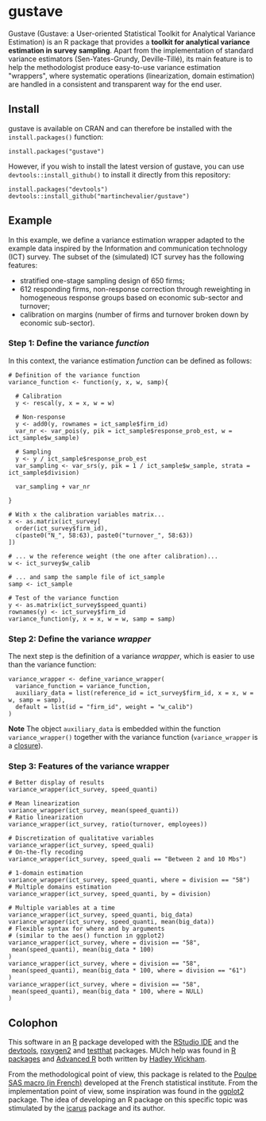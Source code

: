 gustave
=======

Gustave (Gustave: a User-oriented Statistical Toolkit for Analytical Variance Estimation) is an R package that provides a **toolkit for analytical variance estimation in survey sampling**. Apart from the implementation of standard variance estimators (Sen-Yates-Grundy, Deville-Tillé), its main feature is to help the methodologist produce easy-to-use variance estimation "wrappers", where systematic operations (linearization, domain estimation) are handled in a consistent and transparent way for the end user.

## Install

gustave is available on CRAN and can therefore be installed with the `install.packages()` function:

```
install.packages("gustave")
```

However, if you wish to install the latest version of gustave, you can use `devtools::install_github()` to install it directly from this repository:

```
install.packages("devtools")
devtools::install_github("martinchevalier/gustave")
```

## Example

In this example, we define a variance estimation wrapper adapted to the example data inspired by the Information and communication technology (ICT) survey. The subset of the (simulated) ICT survey has the following features:

- stratified one-stage sampling design of 650 firms;
- 612 responding firms, non-response correction through reweighting in homogeneous response groups based on economic sub-sector and turnover;
- calibration on margins (number of firms and turnover broken down by economic sub-sector).

### Step 1: Define the variance *function*

In this context, the variance estimation *function* can be defined as follows:

```
# Definition of the variance function
variance_function <- function(y, x, w, samp){
  
  # Calibration
  y <- rescal(y, x = x, w = w)
  
  # Non-response
  y <- add0(y, rownames = ict_sample$firm_id)
  var_nr <- var_pois(y, pik = ict_sample$response_prob_est, w = ict_sample$w_sample)

  # Sampling
  y <- y / ict_sample$response_prob_est
  var_sampling <- var_srs(y, pik = 1 / ict_sample$w_sample, strata = ict_sample$division)

  var_sampling + var_nr
  
}

# With x the calibration variables matrix...
x <- as.matrix(ict_survey[
  order(ict_survey$firm_id), 
  c(paste0("N_", 58:63), paste0("turnover_", 58:63))
])

# ... w the reference weight (the one after calibration)...
w <- ict_survey$w_calib

# ... and samp the sample file of ict_sample
samp <- ict_sample

# Test of the variance function
y <- as.matrix(ict_survey$speed_quanti)
rownames(y) <- ict_survey$firm_id
variance_function(y, x = x, w = w, samp = samp)
```


### Step 2: Define the variance *wrapper*

The next step is the definition of a variance *wrapper*, which is easier to use than the variance function: 

```
variance_wrapper <- define_variance_wrapper(
  variance_function = variance_function,
  auxiliary_data = list(reference_id = ict_survey$firm_id, x = x, w = w, samp = samp),
  default = list(id = "firm_id", weight = "w_calib")
)
```

**Note** The object `auxiliary_data` is embedded within the function `variance_wrapper()` together with the variance function (`variance_wrapper` is a [closure](http://adv-r.had.co.nz/Functional-programming.html#closures)).

### Step 3: Features of the variance wrapper

```
# Better display of results
variance_wrapper(ict_survey, speed_quanti)

# Mean linearization
variance_wrapper(ict_survey, mean(speed_quanti))
# Ratio linearization
variance_wrapper(ict_survey, ratio(turnover, employees))

# Discretization of qualitative variables
variance_wrapper(ict_survey, speed_quali)
# On-the-fly recoding
variance_wrapper(ict_survey, speed_quali == "Between 2 and 10 Mbs")

# 1-domain estimation
variance_wrapper(ict_survey, speed_quanti, where = division == "58")
# Multiple domains estimation
variance_wrapper(ict_survey, speed_quanti, by = division)

# Multiple variables at a time
variance_wrapper(ict_survey, speed_quanti, big_data)
variance_wrapper(ict_survey, speed_quanti, mean(big_data))
# Flexible syntax for where and by arguments
# (similar to the aes() function in ggplot2)
variance_wrapper(ict_survey, where = division == "58", 
 mean(speed_quanti), mean(big_data * 100)
)
variance_wrapper(ict_survey, where = division == "58", 
 mean(speed_quanti), mean(big_data * 100, where = division == "61")
)
variance_wrapper(ict_survey, where = division == "58", 
 mean(speed_quanti), mean(big_data * 100, where = NULL)
)
```

## Colophon

This software in an [R](https://cran.r-project.org/) package developed with the [RStudio IDE](https://www.rstudio.com/) and the [devtools](https://CRAN.R-project.org/package=devtools), [roxygen2](https://CRAN.R-project.org/package=roxygen2) and [testthat](https://CRAN.R-project.org/package=testthat) packages. MUch help was found in [R packages](http://r-pkgs.had.co.nz/) and [Advanced R](http://adv-r.had.co.nz/) both written by [Hadley Wickham](http://hadley.nz/).

From the methodological point of view, this package is related to the [Poulpe SAS macro (in French)](http://jms-insee.fr/jms1998_programme/#1513415199356-a8a1bdde-becd) developed at the French statistical institute. From the implementation point of view, some inspiration was found in the [ggplot2](https://CRAN.R-project.org/package=ggplot2) package. The idea of developing an R package on this specific topic was stimulated by the [icarus](https://CRAN.R-project.org/package=icarus) package and its author.
